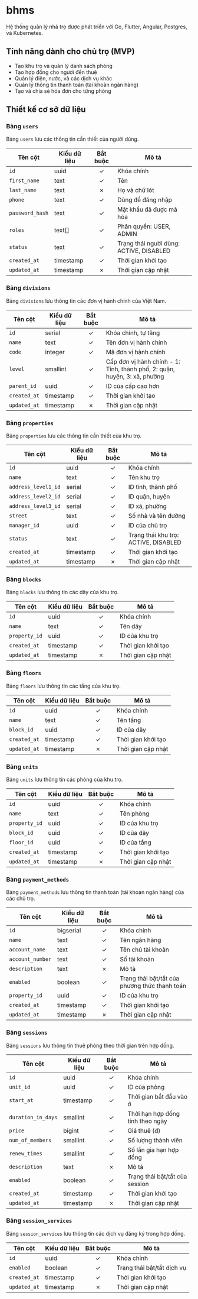 # bhms
Hệ thống quản lý nhà trọ được phát triển với Go, Flutter, Angular, Postgres, và Kubernetes.

## Tính năng dành cho chủ trọ (MVP)
- Tạo khu trọ và quản lý danh sách phòng
- Tạo hợp đồng cho người đến thuê
- Quản lý điện, nước, và các dịch vụ khác
- Quản lý thông tin thanh toán (tài khoản ngân hàng)
- Tạo và chia sẻ hóa đơn cho từng phòng

## Thiết kế cơ sở dữ liệu

### Bảng `users`
Bảng `users` lưu các thông tin cần thiết của người dùng.

| Tên cột         | Kiểu dữ liệu | Bắt buộc | Mô tả                                   |
|-----------------|--------------|:--------:|-----------------------------------------|
| `id`            | uuid         | &check;  | Khóa chính                              |
| `first_name`    | text         | &check;  | Tên                                     |
| `last_name`     | text         | &cross;  | Họ và chữ lót                           |
| `phone`         | text         | &check;  | Dùng để đăng nhập                       |
| `password_hash` | text         | &check;  | Mật khẩu đã được mã hóa                 |
| `roles`         | text[]       | &check;  | Phân quyền: USER, ADMIN                 |
| `status`        | text         | &check;  | Trạng thái người dùng: ACTIVE, DISABLED |
| `created_at`    | timestamp    | &check;  | Thời gian khởi tạo                      |
| `updated_at`    | timestamp    | &cross;  | Thời gian cập nhật                      |

### Bảng `divisions`
Bảng `divisions` lưu thông tin các đơn vị hành chính của Việt Nam.

| Tên cột      | Kiểu dữ liệu | Bắt buộc | Mô tả                                                                     |
|--------------|--------------|:--------:|---------------------------------------------------------------------------|
| `id`         | serial       | &check;  | Khóa chính, tự tăng                                                       |
| `name`       | text         | &check;  | Tên đơn vị hành chính                                                     |
| `code`       | integer      | &check;  | Mã đơn vị hành chính                                                      |
| `level`      | smallint     | &check;  | Cấp đơn vị hành chính - 1: Tỉnh, thành phố, 2: quận, huyện, 3: xã, phường |
| `parent_id`  | uuid         | &check;  | ID của cấp cao hơn                                                        |
| `created_at` | timestamp    | &check;  | Thời gian khởi tạo                                                        |
| `updated_at` | timestamp    | &cross;  | Thời gian cập nhật                                                        |

### Bảng `properties`
Bảng `properties` lưu các thông tin cần thiết của khu trọ.

| Tên cột             | Kiểu dữ liệu | Bắt buộc | Mô tả                                |
|---------------------|--------------|:--------:|--------------------------------------|
| `id`                | uuid         | &check;  | Khóa chính                           |
| `name`              | text         | &check;  | Tên khu trọ                          |
| `address_level1_id` | serial       | &check;  | ID tỉnh, thành phố                   |
| `address_level2_id` | serial       | &check;  | ID quận, huyện                       |
| `address_level3_id` | serial       | &check;  | ID xã, phường                        |
| `street`            | text         | &check;  | Số nhà và tên đường                  |
| `manager_id`        | uuid         | &check;  | ID của chủ trọ                       |
| `status`            | text         | &check;  | Trạng thái khu trọ: ACTIVE, DISABLED |
| `created_at`        | timestamp    | &check;  | Thời gian khởi tạo                   |
| `updated_at`        | timestamp    | &cross;  | Thời gian cập nhật                   |

### Bảng `blocks`
Bảng `blocks` lưu thông tin các dãy của khu trọ.

| Tên cột       | Kiểu dữ liệu | Bắt buộc | Mô tả              |
|---------------|--------------|:--------:|--------------------|
| `id`          | uuid         | &check;  | Khóa chính         |
| `name`        | text         | &check;  | Tên dãy            |
| `property_id` | uuid         | &check;  | ID của khu trọ     |
| `created_at`  | timestamp    | &check;  | Thời gian khởi tạo |
| `updated_at`  | timestamp    | &cross;  | Thời gian cập nhật |

### Bảng `floors`
Bảng `floors` lưu thông tin các tầng của khu trọ.

| Tên cột      | Kiểu dữ liệu | Bắt buộc | Mô tả              |
|--------------|--------------|:--------:|--------------------|
| `id`         | uuid         | &check;  | Khóa chính         |
| `name`       | text         | &check;  | Tên tầng           |
| `block_id`   | uuid         | &check;  | ID của dãy         |
| `created_at` | timestamp    | &check;  | Thời gian khởi tạo |
| `updated_at` | timestamp    | &cross;  | Thời gian cập nhật |

### Bảng `units`
Bảng `units` lưu thông tin các phòng của khu trọ.

| Tên cột       | Kiểu dữ liệu | Bắt buộc | Mô tả              |
|---------------|--------------|:--------:|--------------------|
| `id`          | uuid         | &check;  | Khóa chính         |
| `name`        | text         | &check;  | Tên phòng          |
| `property_id` | uuid         | &check;  | ID của khu trọ     |
| `block_id`    | uuid         | &check;  | ID của dãy         |
| `floor_id`    | uuid         | &check;  | ID của tầng        |
| `created_at`  | timestamp    | &check;  | Thời gian khởi tạo |
| `updated_at`  | timestamp    | &cross;  | Thời gian cập nhật |

### Bảng `payment_methods`
Bảng `payment_methods` lưu thông tin thanh toán (tài khoản ngân hàng) của các chủ trọ.

| Tên cột          | Kiểu dữ liệu | Bắt buộc | Mô tả                                         |
|------------------|--------------|:--------:|-----------------------------------------------|
| `id`             | bigserial    | &check;  | Khóa chính                                    |
| `name`           | text         | &check;  | Tên ngân hàng                                 |
| `account_name`   | text         | &check;  | Tên chủ tài khoản                             |
| `account_number` | text         | &check;  | Số tài khoản                                  |
| `description`    | text         | &cross;  | Mô tả                                         |
| `enabled`        | boolean      | &check;  | Trạng thái bật/tắt của phương thức thanh toán |
| `property_id`    | uuid         | &check;  | ID của khu trọ                                |
| `created_at`     | timestamp    | &check;  | Thời gian khởi tạo                            |
| `updated_at`     | timestamp    | &cross;  | Thời gian cập nhật                            |

### Bảng `sessions`
Bảng `sessions` lưu thông tin thuê phòng theo thời gian trên hợp đồng.

| Tên cột            | Kiểu dữ liệu | Bắt buộc | Mô tả                            |
|--------------------|--------------|:--------:|----------------------------------|
| `id`               | uuid         | &check;  | Khóa chính                       |
| `unit_id`          | uuid         | &check;  | ID của phòng                     |
| `start_at`         | timestamp    | &check;  | Thời gian bắt đầu vào ở          |
| `duration_in_days` | smallint     | &check;  | Thời hạn hợp đồng tính theo ngày |
| `price`            | bigint       | &check;  | Giá thuê (đ)                     |
| `num_of_members`   | smallint     | &check;  | Số lượng thành viên              |
| `renew_times`      | smallint     | &check;  | Số lần gia hạn hợp đồng          |
| `description`      | text         | &cross;  | Mô tả                            |
| `enabled`          | boolean      | &check;  | Trạng thái bật/tắt của session   |
| `created_at`       | timestamp    | &check;  | Thời gian khởi tạo               |
| `updated_at`       | timestamp    | &cross;  | Thời gian cập nhật               |

### Bảng `session_services`
Bảng `session_services` lưu thông tin các dịch vụ đăng ký trong hợp đồng.

| Tên cột            | Kiểu dữ liệu | Bắt buộc | Mô tả                      |
|--------------------|--------------|:--------:|----------------------------|
| `id`               | uuid         | &check;  | Khóa chính                 |
| `enabled`          | boolean      | &check;  | Trạng thái bật/tắt dịch vụ |
| `created_at`       | timestamp    | &check;  | Thời gian khởi tạo         |
| `updated_at`       | timestamp    | &cross;  | Thời gian cập nhật         |
